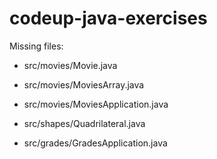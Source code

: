 # codeup-java-exercises


Missing files:

- src/movies/Movie.java

- src/movies/MoviesArray.java

- src/movies/MoviesApplication.java

- src/shapes/Quadrilateral.java

- src/grades/GradesApplication.java